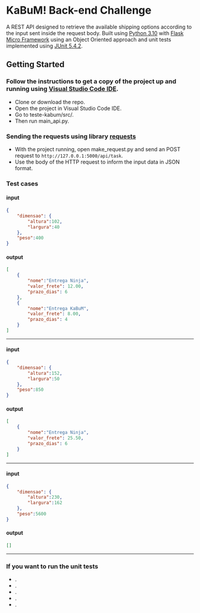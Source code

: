 # KaBuM! Back-end Challenge
 
 A REST API designed to retrieve the available shipping options according to the input sent inside the request body. Built using [Python 3.10](https://www.python.org/downloads/) with [Flask Micro Framework](https://flask.palletsprojects.com/en/2.2.x/) using an Object Oriented approach and unit tests implemented using [JUnit 5.4.2](https://junit.org/junit5/).

## Getting Started

### Follow the instructions to get a copy of the project up and running using [Visual Studio Code IDE](https://code.visualstudio.com/).

- Clone or download the repo.
- Open the project in Visual Studio Code IDE.
- Go to teste-kabum/src/.
- Then run main_api.py.

### Sending the requests using library [requests](https://pypi.org/project/requests/)

- With the project running, open make_request.py and send an POST request to `http://127.0.0.1:5000/api/task`.
- Use the body of the HTTP request to inform the input data in JSON format.

### Test cases

#### input

```json
{
    "dimensao": {
        "altura":102,
        "largura":40
    },
    "peso":400
}
```

#### output

```json
[
    {
        "nome":"Entrega Ninja",
        "valor_frete": 12.00,
        "prazo_dias": 6
    },
    {
        "nome":"Entrega KaBuM",
        "valor_frete": 8.00,
        "prazo_dias": 4
    }
]
```

---

#### input

```json
{
    "dimensao": {
        "altura":152,
        "largura":50
    },
    "peso":850
}
```

#### output

```json
[
    {
        "nome":"Entrega Ninja",
        "valor_frete": 25.50,
        "prazo_dias": 6
    }
]
```

---

#### input

```json
{
    "dimensao": {
        "altura":230,
        "largura":162
    },
    "peso":5600
}
```

#### output

```json
[]
```

---

### If you want to run the unit tests
- .
- .
- .
- .
- .